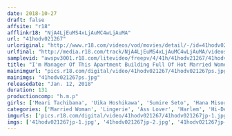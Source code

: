 ```yaml
---
date: 2018-10-27
draft: false
affsite: "r18"
afflinkr18: "NjA4LjEuMS4xLjAuMC4wLjAuMA"
url: "41hodv021267"
urloriginal: "http://www.r18.com/videos/vod/movies/detail/-/id=41hodv021267"
urlfinal: "http://media.r18.com/track/NjA4LjEuMS4xLjAuMC4wLjAuMA/videos/vod/movies/detail/-/id=41hodv021267"
samplevid: "awspv3001.r18.com/litevideo/freepv/4/41h/41hodv21267/41hodv21267_dmb_w.mp4"
title: "I'm Manager Of This Apartment Building Full Of Hot Married Women Unsatisfied By Their Husbands! They Call Me Into Their Rooms For All Sorts Of Reasons, And Show Off Their Chubby Ass, Before Making Sure My Erection Doesn't Go Unsatisfied!"
mainimgurl: "pics.r18.com/digital/video/41hodv021267/41hodv021267ps.jpg"
mainimgs: "41hodv021267ps.jpg"
releasedate: "Jan. 12, 2018"
duration: 131
productioncomp: "h.m.p"
girls: ['Meari Tachibana', 'Uika Hoshikawa', 'Sumire Seto', 'Hana Misora', 'Natsu Nagisa']
categories: ['Married Woman', 'Lingerie', 'Ass Lover', 'Harlem', 'Hi-Def']
imgurls: ['pics.r18.com/digital/video/41hodv021267/41hodv021267jp-1.jpg', 'pics.r18.com/digital/video/41hodv021267/41hodv021267jp-2.jpg', 'pics.r18.com/digital/video/41hodv021267/41hodv021267jp-3.jpg', 'pics.r18.com/digital/video/41hodv021267/41hodv021267jp-4.jpg', 'pics.r18.com/digital/video/41hodv021267/41hodv021267jp-5.jpg', 'pics.r18.com/digital/video/41hodv021267/41hodv021267jp-6.jpg', 'pics.r18.com/digital/video/41hodv021267/41hodv021267jp-7.jpg', 'pics.r18.com/digital/video/41hodv021267/41hodv021267jp-8.jpg', 'pics.r18.com/digital/video/41hodv021267/41hodv021267jp-9.jpg', 'pics.r18.com/digital/video/41hodv021267/41hodv021267jp-10.jpg', 'pics.r18.com/digital/video/41hodv021267/41hodv021267jp-11.jpg', 'pics.r18.com/digital/video/41hodv021267/41hodv021267jp-12.jpg', 'pics.r18.com/digital/video/41hodv021267/41hodv021267jp-13.jpg', 'pics.r18.com/digital/video/41hodv021267/41hodv021267jp-14.jpg', 'pics.r18.com/digital/video/41hodv021267/41hodv021267jp-15.jpg', 'pics.r18.com/digital/video/41hodv021267/41hodv021267jp-16.jpg', 'pics.r18.com/digital/video/41hodv021267/41hodv021267jp-17.jpg', 'pics.r18.com/digital/video/41hodv021267/41hodv021267jp-18.jpg', 'pics.r18.com/digital/video/41hodv021267/41hodv021267jp-19.jpg', 'pics.r18.com/digital/video/41hodv021267/41hodv021267jp-20.jpg']
imgs: ['41hodv021267jp-1.jpg', '41hodv021267jp-2.jpg', '41hodv021267jp-3.jpg', '41hodv021267jp-4.jpg', '41hodv021267jp-5.jpg', '41hodv021267jp-6.jpg', '41hodv021267jp-7.jpg', '41hodv021267jp-8.jpg', '41hodv021267jp-9.jpg', '41hodv021267jp-10.jpg', '41hodv021267jp-11.jpg', '41hodv021267jp-12.jpg', '41hodv021267jp-13.jpg', '41hodv021267jp-14.jpg', '41hodv021267jp-15.jpg', '41hodv021267jp-16.jpg', '41hodv021267jp-17.jpg', '41hodv021267jp-18.jpg', '41hodv021267jp-19.jpg', '41hodv021267jp-20.jpg']
---
```

